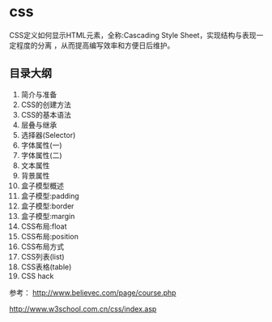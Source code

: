 css
===

CSS定义如何显示HTML元素，全称:Cascading Style Sheet，实现结构与表现一定程度的分离 ，从而提高编写效率和方便日后维护。

## 目录大纲
1. 简介与准备	
2. CSS的创建方法	
3. CSS的基本语法
4. 层叠与继承	
5. 选择器(Selector)	
6. 字体属性(一)
7. 字体属性(二)	
8. 文本属性	
9. 背景属性
10. 盒子模型概述	
11. 盒子模型:padding	
12. 盒子模型:border
13. 盒子模型:margin	
14. CSS布局:float	
15. CSS布局:position
16. CSS布局方式	
17. CSS列表(list)	
18. CSS表格(table)
19. CSS hack

参考：
http://www.believec.com/page/course.php

http://www.w3school.com.cn/css/index.asp
